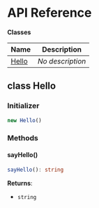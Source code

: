 # API Reference

**Classes**

Name|Description
----|-----------
[Hello](#smtp-credentials-cdk-construct-hello)|*No description*



## class Hello  <a id="smtp-credentials-cdk-construct-hello"></a>




### Initializer




```ts
new Hello()
```



### Methods


#### sayHello() <a id="smtp-credentials-cdk-construct-hello-sayhello"></a>



```ts
sayHello(): string
```


__Returns__:
* <code>string</code>



